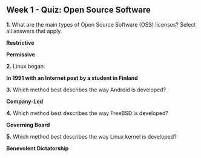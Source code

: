 ## Week 1 - Quiz: Open Source Software

**1.** What are the main types of Open Source Software (OSS) licenses? Select all answers that apply.


**Restrictive**

**Permissive**


**2.** Linux began:


**In 1991 with an Internet post by a student in Finland**


**3.** Which method best describes the way Android is developed?


**Company-Led**


**4.** Which method best describes the way FreeBSD is developed?


**Governing Board**


**5.** Which method best describes the way Linux kernel is developed?


**Benevolent Dictatorship**